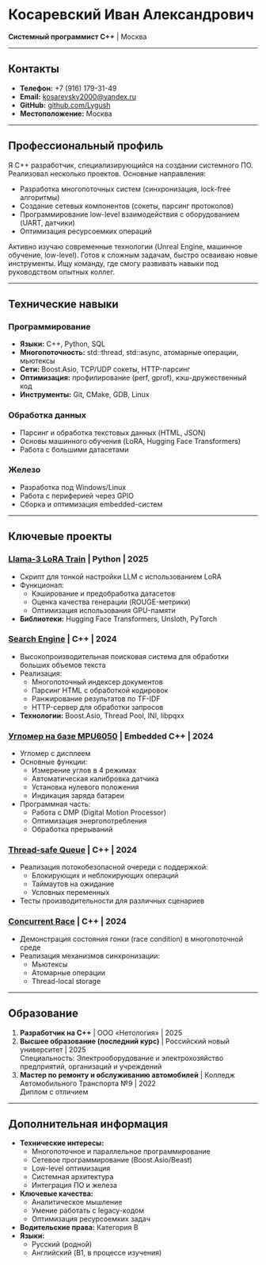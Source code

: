 # Косаревский Иван Александрович
**Системный программист C++** | Москва

---

## Контакты
*   **Телефон:** +7 (916) 179-31-49
*   **Email:** kosarevsky2000@yandex.ru
*   **GitHub:** [github.com/Lygush](https://github.com/Lygush)
*   **Местоположение:** Москва

---

## Профессиональный профиль
Я C++ разработчик, специализирующийся на создании системного ПО. Реализовал несколько проектов. Основные направления:
- Разработка многопоточных систем (синхронизация, lock-free алгоритмы)
- Создание сетевых компонентов (сокеты, парсинг протоколов)
- Программирование low-level взаимодействия с оборудованием (UART, датчики)
- Оптимизация ресурсоемких операций

Активно изучаю современные технологии (Unreal Engine, машинное обучение, low-level). Готов к сложным задачам, быстро осваиваю новые инструменты. Ищу команду, где смогу развивать навыки под руководством опытных коллег.

---

## Технические навыки
### Программирование
*   **Языки:** C++, Python, SQL
*   **Многопоточность:** std::thread, std::async, атомарные операции, мьютексы
*   **Сети:** Boost.Asio, TCP/UDP сокеты, HTTP-парсинг
*   **Оптимизация:** профилирование (perf, gprof), кэш-дружественный код
*   **Инструменты:** Git, CMake, GDB, Linux

### Обработка данных
*   Парсинг и обработка текстовых данных (HTML, JSON)
*   Основы машинного обучения (LoRA, Hugging Face Transformers)
*   Работа с большими датасетами

### Железо
*   Разработка под Windows/Linux
*   Работа с периферией через GPIO
*   Сборка и оптимизация embedded-систем

---

## Ключевые проекты

###  [Llama-3 LoRA Train](https://github.com/Lygush/Llama-3_LoRA_train) | Python | 2025
- Скрипт для тонкой настройки LLM с использованием LoRA
- Функционал:
  * Кэширование и предобработка датасетов
  * Оценка качества генерации (ROUGE-метрики)
  * Оптимизация использования GPU-памяти
- **Библиотеки:** Hugging Face Transformers, Unsloth, PyTorch

###  [Search Engine](https://github.com/Lygush/Search_Engine) | C++ | 2024
- Высокопроизводительная поисковая система для обработки больших объемов текста
- Реализация:
  * Многопоточный индексер документов
  * Парсинг HTML с обработкой кодировок
  * Ранжирование результатов по TF-IDF
  * HTTP-сервер для обработки запросов
- **Технологии:** Boost.Asio, Thread Pool, INI, libpqxx

###  [Угломер на базе MPU6050](https://github.com/Lygush/Protractor) | Embedded C++ | 2024
- Угломер с дисплеем
- Основные функции:
  * Измерение углов в 4 режимах
  * Автоматическая калибровка датчика
  * Установка нулевого положения
  * Индикация заряда батареи
- Программная часть:
  * Работа с DMP (Digital Motion Processor)
  * Оптимизация энергопотребления
  * Обработка прерываний

###  [Thread-safe Queue](https://github.com/Lygush/Thread-safe_Queue) | C++ | 2024
- Реализация потокобезопасной очереди с поддержкой:
  * Блокирующих и неблокирующих операций
  * Таймаутов на ожидание
  * Условных переменных
- Тесты производительности для различных сценариев

###  [Concurrent Race](https://github.com/Lygush/Concurrent_Race) | C++ | 2024
- Демонстрация состояния гонки (race condition) в многопоточной среде
- Реализация механизмов синхронизации:
  * Мьютексы
  * Атомарные операции
  * Thread-local storage

---

## Образование
1.  **Разработчик на C++** | ООО «Нетология» | 2025
2.  **Высшее образование (последний курс)** | Российский новый университет | 2025  
    Специальность: Электрооборудование и электрохозяйство предприятий, организаций и учреждений
3.  **Мастер по ремонту и обслуживанию автомобилей** | Колледж Автомобильного Транспорта №9 | 2022  
    Диплом с отличием

---

## Дополнительная информация
*   **Технические интересы:** 
    - Многопоточное и параллельное программирование
    - Сетевое программирование (Boost.Asio/Beast)
    - Low-level оптимизация
    - Системная архитектура
    - Интеграция ПО и железа
*   **Ключевые качества:** 
    - Аналитическое мышление
    - Умение работать с legacy-кодом
    - Оптимизация ресурсоемких задач
*   **Водительские права:** Категория B
*   **Языки:** 
    - Русский (родной)
    - Английский (B1, в процессе изучения)
